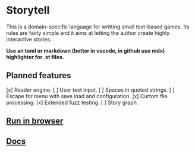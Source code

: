 # Storytell

This is a domain-specific language for writting small text-based
games. Its rules are fairly simple and it aims at letting the
author create highly interactive stories. 

**Use an toml or markdown (better in vscode, in github use mdx) highlighter for .st files.**

## Planned features

[x] Reader engine.
[ ] User text input.
[ ] Spaces in quoted strings.
[ ] Escape for menu with save load and configuration.
[x] Curtom file processing.
[x] Extended fuzz testing.
[ ] Story graph.

## [Run in browser](https://maniospas.github.io/storytell/)

## [Docs](https://maniospas.github.io/storytell/docs.html)